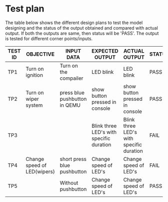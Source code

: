# Test plan
The table below shows the different design plans to test the model designing and the status of the output obtained and compared with actual output. If both the outputs are same, then status will be 'PASS'. The output is tested for different corner points/inputs.


| TEST ID  | OBJECTIVE      | INPUT DATA  | EXPECTED OUTPUT | ACTUAL OUTPUT | STATUS |
| -------  | ---------      | ----------- | --------------- | ------------- | ------ |
| TP1      | Turn on ignition| Turn on the compailer| LED blink | LED blink | PASS |
| TP2      | Turn on wiper system| press blue pushbutton in QEMU| show button pressed in console | show button pressed in console | PASS |
| TP3      |                 |   | Blink three LED's with specific duration | Blink three LED's with specific duration | FAIL |
| TP4      | Change speed of LED(wipers)| short press blue pushbutton| Change speed of LED's| Change speed of LED's| FAIL |
| TP5      |                 | Without pushbutton| Change speed of LED's| Change speed of LED's| PASS |
